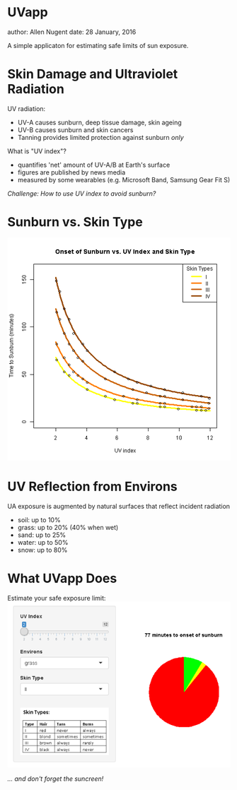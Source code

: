 UVapp
========================================================
author: Allen Nugent
date: 28 January, 2016
  
A simple applicaton for estimating safe limits of sun exposure.


Skin Damage and Ultraviolet Radiation
========================================================

UV radiation:

- UV-A causes sunburn, deep tissue damage, skin ageing
- UV-B causes sunburn and skin cancers
- Tanning provides limited protection against sunburn _only_

What is "UV index"?

- quantifies 'net' amount of UV-A/B at Earth's surface
- figures are published by news media 
- measured by some wearables (e.g. Microsoft Band, Samsung Gear Fit S)

_Challenge:  How to use UV index to avoid sunburn?_


Sunburn vs. Skin Type
========================================================

![plot of chunk unnamed-chunk-1](UVapp_pitch-figure/unnamed-chunk-1-1.png)


UV Reflection from Environs 
========================================================

UA exposure is augmented by natural surfaces that reflect incident radiation

- soil: up to 10%
- grass: up to 20% (40% when wet)
- sand: up to 25%
- water: up to 50%
- snow: up to 80%


What UVapp Does
========================================================

Estimate your safe exposure limit:
![UVapp screenshot](www/screenshot.png)

  _... and don't forget the suncreen!_

